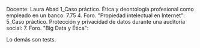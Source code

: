 Docente: Laura Abad
1_Caso práctico. Ética y deontología profesional como empleado en un banco: 7.75
4. Foro. "Propiedad intelectual en Internet": 
5_Caso práctico. Protección y privacidad de datos durante una auditoría social:
7. Foro. "Big Data y Ética": 

Lo demás son tests. 
